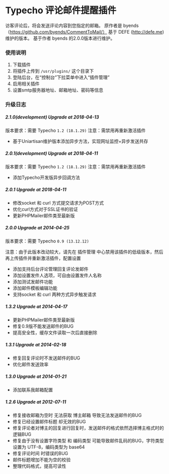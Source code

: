 ﻿Typecho 评论邮件提醒插件
=============
访客评论后，将会发送评论内容到您指定的邮箱。
原作者是 byends（https://github.com/byends/CommentToMail/） 基于 DEFE (http://defe.me) 维护的版本。
基于作者 byends 的2.0.0版本进行维护。


### 使用说明
1. 下载插件
2. 将插件上传到 `/usr/plugins/` 这个目录下
3. 登陆后台，在“控制台”下拉菜单中进入“插件管理”
4. 启用相关插件
5. 设置smtp服务器地址、邮箱地址、密码等信息

### 升级日志

##### 2.1.0(development) Upgrade at 2018-04-13
版本要求：需要 Typecho `1.2 (18.1.29)`
注意：需禁用再重新激活插件
- 基于Uniartisan维护版本添加异步方法，实现网址监控+异步发送共存

##### 2.0.1(development) Upgrade at 2018-04-11
版本要求：需要 Typecho `1.2 (18.1.29)`
注意：需禁用再重新激活插件
- 添加Typecho开发版异步回调方法


##### 2.0.1 Upgrade at 2018-04-11
- 修改socket 和 curl 方式提交请求为POST方式
- 优化curl方式对于SSL证书的验证
- 更新PHPMailer邮件类至最新版

##### 2.0.0 Upgrade at 2014-04-25

版本要求：需要 Typecho `0.9 (13.12.12)`

注意：由于此版本改动较大，请先在 插件管理 中心禁用该插件的低级版本，然后再上传插件并重新激活插件，配置设置
- 添加支持后台评论管理回复评论发邮件
- 添加设置发件人选项，可自由设置发件人名称
- 添加测试发邮件功能
- 添加邮件模板编辑功能
- 支持socket 和 curl 两种方式异步触发请求

##### 1.3.2 Upgrade at 2014-04-17
- 更新PHPMailer邮件类至最新版
- 修复0.9版不能发送邮件的BUG
- 提高安全性，缓存文件读取一次后直接删除

##### 1.3.1 Upgrade at 2014-02-18
- 修复回复评论时不发送邮件的BUG
- 优化邮件发送效率

##### 1.3.0 Upgrade at 2014-01-21
 - 添加联系我邮箱配置
 
##### 1.2.6 Upgrade at 2012-07-11
- 修复接收邮箱为空时 无法获取 博主邮箱 导致无法发送邮件的BUG
- 修复已经设置邮件标题 却无效的BUG
- 修复评论者对博主的回复进行回复时，发送邮件的格式依然选择博主格式时的逻辑BUG
- 修复由于没有设置字符类型 和 编码类型 可能导致邮件乱码的BUG，字符类型设置为 UTF-8，编码类型为 base64
- 修复评论时间  时错误的BUG
- 邮件标题增加不能为空的校验
- 整理代码格式，提高可读性

